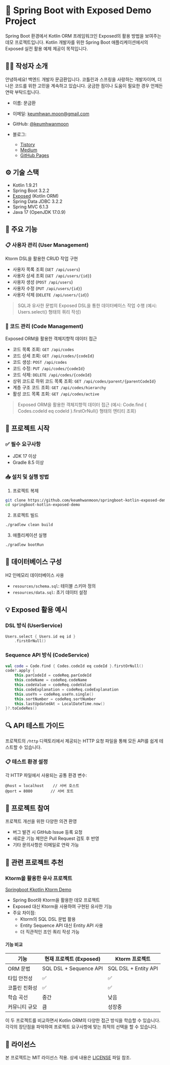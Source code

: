 # 🚀 Spring Boot with Exposed Demo Project

Spring Boot 환경에서 Kotlin ORM 프레임워크인 Exposed의 활용 방법을 보여주는 데모 프로젝트입니다.
Kotlin 개발자를 위한 Spring Boot 애플리케이션에서의 Exposed 실전 활용 예제 제공이 목적입니다.

## 🧑‍💻 작성자 소개
안녕하세요! 백엔드 개발자 문금환입니다.
코틀린과 스프링을 사랑하는 개발자이며, 더 나은 코드를 위한 고민을 계속하고 있습니다.
궁금한 점이나 도움이 필요한 경우 언제든 연락 부탁드립니다.

- 이름: 문금환
- 이메일: keumhwan.moon@gmail.com
- GitHub: [@keumhwanmoon](https://github.com/keumhwanmoon)

- 블로그:
    - [Tistory](https://jason-moon.tistory.com/)
    - [Medium](https://medium.com/@jason.moon.kr)
    - [GitHub Pages](https://keumhwanmoon.github.io)

## ⚙️ 기술 스택

- Kotlin 1.9.21
- Spring Boot 3.2.2
- [Exposed](https://www.jetbrains.com/help/exposed/home.html) (Kotlin ORM)
- Spring Data JDBC 3.2.2
- Spring MVC 6.1.3
- Java 17 (OpenJDK 17.0.9)

## 🌟 주요 기능

### 📋 사용자 관리 (User Management)
Ktorm DSL을 활용한 CRUD 작업 구현
- 사용자 목록 조회 (`GET /api/users`)
- 사용자 상세 조회 (`GET /api/users/{id}`)
- 사용자 생성 (`POST /api/users`)
- 사용자 수정 (`PUT /api/users/{id}`)
- 사용자 삭제 (`DELETE /api/users/{id}`)

> SQL과 유사한 문법의 Exposed DSL을 통한 데이터베이스 작업 수행
> (예시: Users.select() 형태의 쿼리 작성)

### 🔖 코드 관리 (Code Management)
Exposed ORM을 활용한 객체지향적 데이터 접근
- 코드 목록 조회: `GET /api/codes`
- 코드 상세 조회: `GET /api/codes/{codeId}`
- 코드 생성: `POST /api/codes`
- 코드 수정: `PUT /api/codes/{codeId}`
- 코드 삭제: `DELETE /api/codes/{codeId}`
- 상위 코드로 하위 코드 목록 조회: `GET /api/codes/parent/{parentCodeId}`
- 계층 구조 코드 조회: `GET /api/codes/hierarchy`
- 활성 코드 목록 조회: `GET /api/codes/active`

> Exposed ORM을 활용한 객체지향적 데이터 접근
> (예시: Code.find { Codes.codeId eq codeId }.firstOrNull() 형태의 엔티티 조회)

## 🚀 프로젝트 시작

### ✅ 필수 요구사항
- JDK 17 이상
- Gradle 8.5 이상

### 📥 설치 및 실행 방법

1. 프로젝트 복제
```bash
git clone https://github.com/keumhwanmoon/springboot-kotlin-exposed-demo.git
cd springboot-kotlin-exposed-demo
```

2. 프로젝트 빌드
```bash
./gradlew clean build
```

3. 애플리케이션 실행
```bash
./gradlew bootRun
```

## 💾 데이터베이스 구성

H2 인메모리 데이터베이스 사용
- `resources/schema.sql`: 테이블 스키마 정의
- `resources/data.sql`: 초기 데이터 설정

## 💡 Exposed 활용 예시

### DSL 방식 (UserService)
```kotlin
Users.select { Users.id eq id }
    .firstOrNull()
```

### Sequence API 방식 (CodeService)
```kotlin
val code = Code.find { Codes.codeId eq codeId }.firstOrNull()
code?.apply {
    this.parCodeId = codeReq.parCodeId
    this.codeName = codeReq.codeName
    this.codeValue = codeReq.codeValue
    this.codeExplanation = codeReq.codeExplanation
    this.useYn = codeReq.useYn.single()
    this.sortNumber = codeReq.sortNumber
    this.lastUpdatedAt = LocalDateTime.now()
}?.toCodeRes()
```

## 🔍 API 테스트 가이드

프로젝트의 `/http` 디렉토리에서 제공되는 HTTP 요청 파일을 통해 모든 API를 쉽게 테스트할 수 있습니다.

### 📋 테스트 환경 설정
각 HTTP 파일에서 사용되는 공통 환경 변수:
```http
@host = localhost    // 서버 호스트
@port = 8080        // 서버 포트
```

## 🤝 프로젝트 참여

프로젝트 개선을 위한 다양한 의견 환영
- 버그 발견 시 GitHub Issue 등록 요청
- 새로운 기능 제안은 Pull Request 검토 후 반영
- 기타 문의사항은 이메일로 연락 가능

## 🔗 관련 프로젝트 추천

### Ktorm을 활용한 유사 프로젝트
[Springboot Kkotlin Ktorm Demo](https://github.com/keumhwanmoon/springboot-kotlin-ktorm-demo)
- Spring Boot와 Ktorm을 활용한 데모 프로젝트
- Exposed 대신 Ktorm을 사용하여 구현된 유사한 기능
- 주요 차이점:
  - Ktorm의 SQL DSL 문법 활용
  - Entity Sequence API 대신 Entity API 사용
  - 더 직관적인 조인 쿼리 작성 가능

#### 기능 비교
| 기능      | 현재 프로젝트 (Exposed)      | Ktorm 프로젝트           |
|---------|------------------------|----------------------|
| ORM 문법  | SQL DSL + Sequence API | SQL DSL + Entity API |
| 타입 안전성  | ✅                      | ✅                    |
| 코틀린 친화성 | ✅                      | ✅                    |
| 학습 곡선   | 중간                     | 낮음                   |
| 커뮤니티 규모 | 큼                      | 성장중                  |

이 두 프로젝트를 비교하면서 Kotlin ORM의 다양한 접근 방식을 학습할 수 있습니다.
각각의 장단점을 파악하여 프로젝트 요구사항에 맞는 최적의 선택을 할 수 있습니다.


## 📝 라이선스
본 프로젝트는 MIT 라이선스 적용. 상세 내용은 [LICENSE](LICENSE) 파일 참조.
